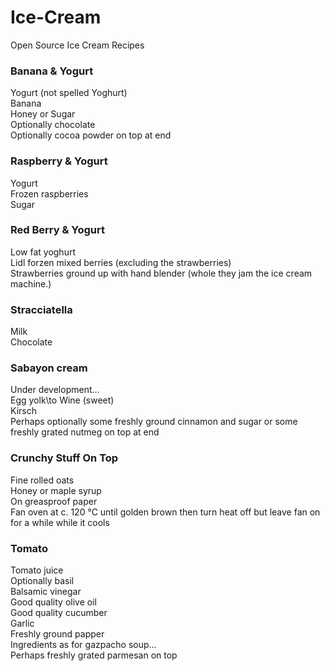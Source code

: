 # Ice-Cream
Open Source Ice Cream Recipes

### Banana & Yogurt
Yogurt (not spelled Yoghurt)\
Banana\
Honey or Sugar\
Optionally chocolate\
Optionally cocoa powder on top at end

### Raspberry & Yogurt
Yogurt\
Frozen raspberries\
Sugar

### Red Berry & Yogurt
Low fat yoghurt\
Lidl forzen mixed berries (excluding the strawberries)\
Strawberries ground up with hand blender (whole they jam the ice cream machine.)

### Stracciatella
Milk\
Chocolate

### Sabayon cream
Under development...\
Egg yolk\to
Wine (sweet)\
Kirsch\
Perhaps optionally some freshly ground cinnamon and sugar or some freshly grated nutmeg on top at end

### Crunchy Stuff On Top
Fine rolled oats\
Honey or maple syrup\
On greasproof paper\
Fan oven at c. 120 °C until golden brown then turn heat off but leave fan on for a while while it cools

### Tomato
Tomato juice\
Optionally basil\
Balsamic vinegar\
Good quality olive oil\
Good quality cucumber\
Garlic\
Freshly ground papper\
Ingredients as for gazpacho soup...\
Perhaps freshly grated parmesan on top

